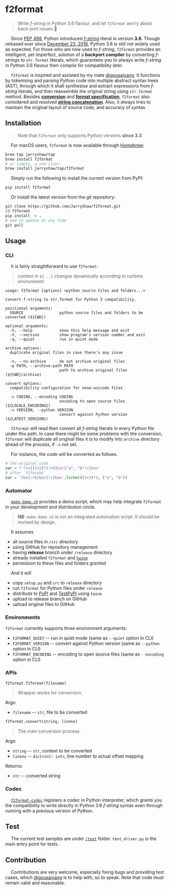 # f2format

 > Write *f-string* in Python 3.6 flavour, and let `f2format` worry about back-port issues :beer:

&emsp; Since [PEP 498](https://www.python.org/dev/peps/pep-0498/), Python introduced
*[f-string](https://docs.python.org/3/reference/lexical_analysis.html#formatted-string-literals)*
literal in version __3.6__. Though released ever since
[December 23, 2016](https://docs.python.org/3.6/whatsnew/changelog.html#python-3-6-0-final), Python
3.6 is still not widely used as expected. For those who are now used to *f-string*, `f2format`
provides an intelligent, yet imperfect, solution of a **backport compiler** by converting
*f-string*s to `str.format` literals, which guarantees you to always write *f-string* in Python
3.6 flavour then compile for compatibility later.

&emsp; `f2format` is inspired and assisted by my mate [@gousaiyang](https://github.com/gousaiyang).
It functions by tokenising and parsing Python code into multiple abstract syntax trees (AST),
through which it shall synthesise and extract expressions from *f-string* literals, and then
reassemble the original string using `str.format` method. Besides
**[conversion](https://docs.python.org/3/library/string.html#format-string-syntax)** and
**[format specification](https://docs.python.org/3/library/string.html#formatspec)**, `f2format`
also considered and resolved
**[string concatenation](https://docs.python.org/3/reference/lexical_analysis.html#string-literal-concatenation)**.
Also, it always tries to maintain the original layout of source code, and accuracy of syntax.

## Installation

> Note that `f2format` only supports Python versions __since 3.3__

&emsp; For macOS users, `f2format` is now available through [Homebrew](https://brew.sh):

```sh
brew tap jarryshaw/tap
brew install f2format
# or simply, a one-liner
brew install jarryshaw/tap/f2format
```

&emsp; Simply run the following to install the current version from PyPI:

```sh
pip install f2format
```

&emsp; Or install the latest version from the git repository:

```sh
git clone https://github.com/JarryShaw/f2format.git
cd f2format
pip install -e .
# and to update at any time
git pull
```

## Usage

### CLI

&emsp; It is fairly straightforward to use `f2format`:

 > context in `${...}` changes dynamically according to runtime environment

```man
usage: f2format [options] <python source files and folders...>

Convert f-string to str.format for Python 3 compatibility.

positional arguments:
  SOURCE                python source files and folders to be converted (${CWD})

optional arguments:
  -h, --help            show this help message and exit
  -V, --version         show program's version number and exit
  -q, --quiet           run in quiet mode

archive options:
  duplicate original files in case there's any issue

  -n, --no-archive      do not archive original files
  -p PATH, --archive-path PATH
                        path to archive original files (${CWD}/archive)

convert options:
  compatibility configuration for none-unicode files

  -c CODING, --encoding CODING
                        encoding to open source files (${LOCALE_ENCODING})
  -v VERSION, --python VERSION
                        convert against Python version (${LATEST_VERSION})
```

&emsp; `f2format` will read then convert all *f-string* literals in every Python file under this
path. In case there might be some problems with the conversion, `f2format` will duplicate all
original files it is to modify into `archive` directory ahead of the process, if `-n` not set.

&emsp; For instance, the code will be converted as follows.

```python
# the original code
var = f'foo{(1+2)*3:>5}bar{"a", "b"!r}boo'
# after `f2format`
var = 'foo{:>5}bar{!r}boo'.format((1+2)*3, ("a", "b"))
```

### Automator

&emsp; [`make-demo.sh`](https://github.com/JarryShaw/f2format/blob/master/make-demo.sh) provides a
demo script, which may help integrate `f2format` in your development and distribution circle.

 > __NB__: `make-demo.sh` is not an integrated automation script. It should be revised by design.

&emsp; It assumes

- all source files in `/src` directory
- using GitHub for repository management
- having **release** branch under `/release` directory
- already installed `f2format` and [`twine`](https://github.com/pypa/twine#twine)
- permission to these files and folders granted

&emsp; And it will

- copy `setup.py` and `src` to `release` directory
- run `f2format` for Python files under `release`
- distribute to [PyPI](https://pypi.org) and [TestPyPI](https://test.pypi.org) using `twine`
- upload to release branch on GitHub
- upload original files to GitHub

### Environments

`f2format` currently supports three environment arguments:

- `F2FORMAT_QUIET` -- run in quiet mode (same as `--quiet` option in CLI)
- `F2FORMAT_VERSION` -- convert against Python version (same as `--python` option in CLI)
- `F2FORMAT_ENCODING` -- encoding to open source files (same as `--encoding` option in CLI)

### APIs

```python
f2format.f2format(filename)
```

 > Wrapper works for conversion.

Args:

- `filename` -- `str`, file to be converted

```python
f2format.convert(string, lineno)
```

 > The main conversion process.

Args:

- `string` -- `str`, context to be converted
- `lineno` -- `dict<int: int>`, line number to actual offset mapping

Returns:

- `str` -- converted string

### Codec

&emsp; [`f2format-codec`](https://github.com/JarryShaw/f2format-codec) registers a codec in Python
interpreter, which grants you the compatibility to write directly in Python 3.6 *f-string* syntax
even through running with a previous version of Python.

## Test

&emsp; The current test samples are under [`/test`](https://github.com/JarryShaw/f2format/blob/master/test)
folder. `test_driver.py` is the main entry point for tests.

## Contribution

&emsp; Contributions are very welcome, especially fixing bugs and providing test cases, which
[@gousaiyang](https://github.com/gousaiyang) is to help with, so to speak. Note that code must
remain valid and reasonable.
